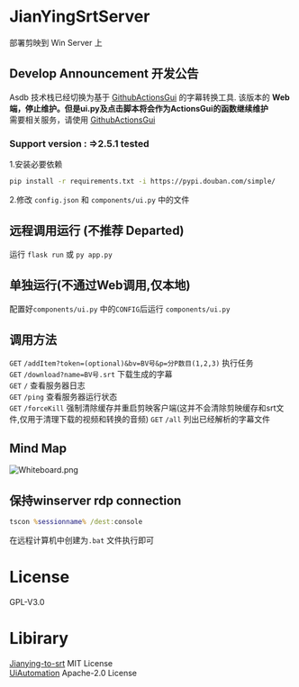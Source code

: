 

# JianYingSrtServer
部署剪映到 Win Server 上

## Develop Announcement 开发公告
Asdb 技术栈已经切换为基于 [GithubActionsGui](https://github.com/A-Soul-Database/ActionsGui) 的字幕转换工具. 该版本的 **Web端，停止维护。但是ui.py及点击脚本将会作为ActionsGui的函数继续维护**  
需要相关服务，请使用 [GithubActionsGui](https://github.com/A-Soul-Database/ActionsGui)

### Support version : =>2.5.1 tested


1.安装必要依赖
```bash
pip install -r requirements.txt -i https://pypi.douban.com/simple/
```
2.修改 `config.json` 和 `components/ui.py` 中的文件  

## 远程调用运行 (不推荐 Departed)

运行 `flask run` 或 `py app.py`

## 单独运行(不通过Web调用,仅本地)
配置好`components/ui.py` 中的`CONFIG`后运行 `components/ui.py`

## 调用方法
`GET` `/addItem?token=(optional)&bv=BV号&p=分P数目(1,2,3)` 执行任务    
`GET` `/download?name=BV号.srt` 下载生成的字幕    
`GET` `/` 查看服务器日志   
`GET` `/ping` 查看服务器运行状态    
`GET` `/forceKill` 强制清除缓存并重启剪映客户端(这并不会清除剪映缓存和srt文件,仅用于清理下载的视频和转换的音频)
`GET` `/all` 列出已经解析的字幕文件   

## Mind Map
![Whiteboard.png](https://i.loli.net/2021/11/13/JFBts3m6cOlZIqN.png)

## 保持winserver rdp connection
```bat
tscon %sessionname% /dest:console 
```
在远程计算机中创建为`.bat` 文件执行即可

# License
GPL-V3.0
# Libirary
[Jianying-to-srt](https://github.com/YDX-2147483647/Jianying-to-srt) MIT License  
[UiAutomation](https://github.com/yinkaisheng/Python-UIAutomation-for-Windows)  Apache-2.0 License 
